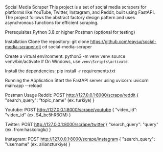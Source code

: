 Social Media Scraper
This project is a set of social media scrapers for platforms like YouTube, Twitter, Instagram, and Reddit, built using FastAPI. The project follows the abstract factory design pattern and uses asynchronous functions for efficient scraping.


Prerequisites
Python 3.8 or higher
Postman (optional for testing)


Installation
Clone the repository:
git clone https://github.com/eaysu/social-media-scraper.git
cd social-media-scraper

Create a virtual environment:
python3 -m venv venv
source venv/bin/activate  # On Windows, use `venv\Scripts\activate`

Install the dependencies:
pip install -r requirements.txt


Running the Application
Start the FastAPI server using uvicorn:
uvicorn main:app --reload


Postman Usage
Reddit: 
POST http://127.0.0.1:8000/scrape/reddit
{
  "search_query": "topic_name" (ex. turkiye)
}

Youtube: 
POST http://127.0.0.1:8000/scrape/youtube
{
  "video_id": "video_id" (ex. S4_bc5hR6OM)
}

Twitter: 
POST http://127.0.0.1:8000/scrape/twitter
{
  "search_query": "query" (ex. from:haskologlu)
}

Instagram: 
POST http://127.0.0.1:8000/scrape/instagram
{
  "search_query": "username" (ex. allianzturkiye)
}


